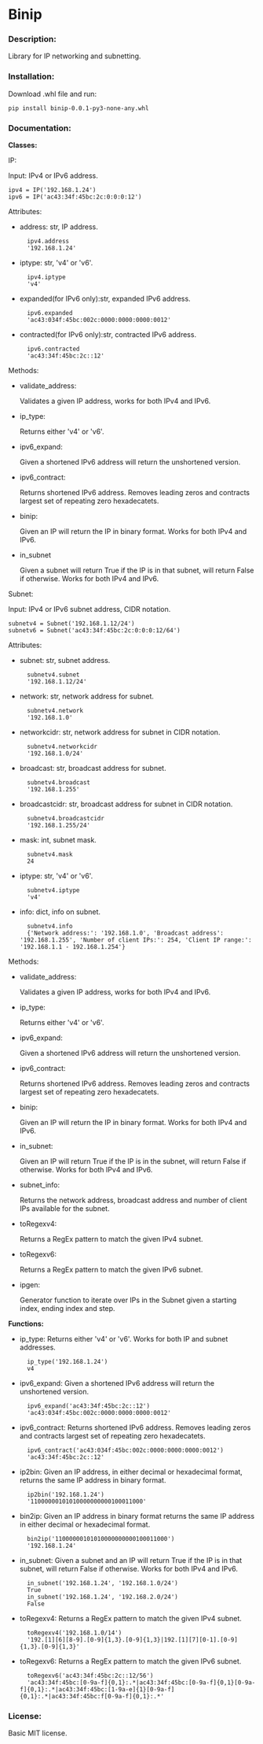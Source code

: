 # Binip

### Description:

Library for IP networking and subnetting.

### Installation:

Download .whl file and run:

    pip install binip-0.0.1-py3-none-any.whl

### Documentation:

**Classes:**

IP:

Input: IPv4 or IPv6 address.

    ipv4 = IP('192.168.1.24')
    ipv6 = IP('ac43:34f:45bc:2c:0:0:0:12')

Attributes:

- address: str, IP address.

        ipv4.address
        '192.168.1.24'
  
- iptype: str, 'v4' or 'v6'.

        ipv4.iptype
        'v4'
  
- expanded(for IPv6 only):str, expanded IPv6 address.

        ipv6.expanded
        'ac43:034f:45bc:002c:0000:0000:0000:0012'

- contracted(for IPv6 only):str, contracted IPv6 address.

        ipv6.contracted
        'ac43:34f:45bc:2c::12'

Methods:

- validate_address:

  Validates a given IP address, works for both IPv4 and IPv6.
  
- ip_type:

  Returns either 'v4' or 'v6'.
  
- ipv6_expand:

  Given a shortened IPv6 address will return the unshortened version.
  
- ipv6_contract:

  Returns shortened IPv6 address.  Removes leading zeros and contracts largest set of repeating zero hexadecatets.
  
- binip:

  Given an IP will return the IP in binary format.  Works for both IPv4 and IPv6.
  
- in_subnet

  Given a subnet will return True if the IP is in that subnet, will return False if otherwise.  Works for both IPv4 and IPv6.

Subnet:

Input: IPv4 or IPv6 subnet address, CIDR notation.

    subnetv4 = Subnet('192.168.1.12/24')
    subnetv6 = Subnet('ac43:34f:45bc:2c:0:0:0:12/64')

Attributes:

- subnet: str, subnet address.

        subnetv4.subnet
        '192.168.1.12/24'

- network: str, network address for subnet.

        subnetv4.network
        '192.168.1.0'

- networkcidr: str, network address for subnet in CIDR notation.

        subnetv4.networkcidr
        '192.168.1.0/24'

- broadcast: str, broadcast address for subnet.

        subnetv4.broadcast
        '192.168.1.255'

- broadcastcidr: str, broadcast address for subnet in CIDR notation.

        subnetv4.broadcastcidr
        '192.168.1.255/24'

- mask: int, subnet mask.

        subnetv4.mask
        24

- iptype: str, 'v4' or 'v6'.

        subnetv4.iptype
        'v4'

- info: dict, info on subnet.

        subnetv4.info
        {'Network address:': '192.168.1.0', 'Broadcast address': '192.168.1.255', 'Number of client IPs:': 254, 'Client IP range:': '192.168.1.1 - 192.168.1.254'}


Methods:

- validate_address:
  
  Validates a given IP address, works for both IPv4 and IPv6.
  
- ip_type:
  
  Returns either 'v4' or 'v6'.
  
- ipv6_expand:

  Given a shortened IPv6 address will return the unshortened version.
  
- ipv6_contract:

  Returns shortened IPv6 address.  Removes leading zeros and contracts largest set of repeating zero hexadecatets.
  
- binip:

  Given an IP will return the IP in binary format.  Works for both IPv4 and IPv6.
  
- in_subnet:

  Given an IP will return True if the IP is in the subnet, will return False if otherwise.  Works for both IPv4 and IPv6.
  
- subnet_info:
  
  Returns the network address, broadcast address and number of client IPs available for the subnet.
  
- toRegexv4:

  Returns a RegEx pattern to match the given IPv4 subnet.
  
- toRegexv6:

  Returns a RegEx pattern to match the given IPv6 subnet.
  
- ipgen:

  Generator function to iterate over IPs in the Subnet given a starting index, ending index and step.
    
**Functions:**

- ip_type: Returns either 'v4' or 'v6'.  Works for both IP and subnet addresses.

        ip_type('192.168.1.24')
        v4

- ipv6_expand: Given a shortened IPv6 address will return the unshortened version.

        ipv6_expand('ac43:34f:45bc:2c::12')
        'ac43:034f:45bc:002c:0000:0000:0000:0012'
    
- ipv6_contract: Returns shortened IPv6 address.  Removes leading zeros and contracts largest set of repeating zero hexadecatets.

        ipv6_contract('ac43:034f:45bc:002c:0000:0000:0000:0012')
        'ac43:34f:45bc:2c::12'
    
- ip2bin: Given an IP address, in either decimal or hexadecimal format, returns the same IP address in binary format.

        ip2bin('192.168.1.24')
        '11000000101010000000000100011000'
    
- bin2ip: Given an IP address in binary format returns the same IP address in either decimal or hexadecimal format.

        bin2ip('11000000101010000000000100011000')
        '192.168.1.24'
    
- in_subnet: Given a subnet and an IP will return True if the IP is in that subnet, will return False if otherwise.  Works for both IPv4 and IPv6.

        in_subnet('192.168.1.24', '192.168.1.0/24')
        True
        in_subnet('192.168.1.24', '192.168.2.0/24')
        False
    
- toRegexv4: Returns a RegEx pattern to match the given IPv4 subnet.

        toRegexv4('192.168.1.0/14')
        '192.[1][6][8-9].[0-9]{1,3}.[0-9]{1,3}|192.[1][7][0-1].[0-9]{1,3}.[0-9]{1,3}'
    
- toRegexv6: Returns a RegEx pattern to match the given IPv6 subnet.

        toRegexv6('ac43:34f:45bc:2c::12/56')
        'ac43:34f:45bc:[0-9a-f]{0,1}:.*|ac43:34f:45bc:[0-9a-f]{0,1}[0-9a-f]{0,1}:.*|ac43:34f:45bc:[1-9a-e]{1}[0-9a-f]{0,1}:.*|ac43:34f:45bc:f[0-9a-f]{0,1}:.*'

### License:

Basic MIT license.
